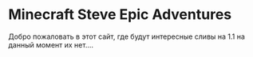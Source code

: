 # Minecraft Steve Epic Adventures
Добро пожаловать в этот сайт, где будут интересные сливы на 1.1
на данный момент их нет....

